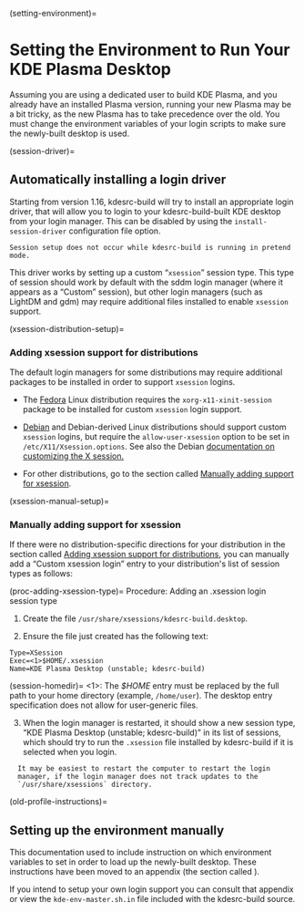 (setting-environment)=
# Setting the Environment to Run Your KDE Plasma Desktop

Assuming you are using a dedicated user to build KDE Plasma, and you
already have an installed Plasma version, running your new Plasma may be
a bit tricky, as the new Plasma has to take precedence over the old. You
must change the environment variables of your login scripts to make sure
the newly-built desktop is used.

(session-driver)=
## Automatically installing a login driver

Starting from version 1.16, kdesrc-build will try to install an
appropriate login driver, that will allow you to login to your
kdesrc-build-built KDE desktop from your login manager. This can be
disabled by using the `install-session-driver` configuration file
option.

```{note}
Session setup does not occur while kdesrc-build is running in pretend
mode.
```

This driver works by setting up a custom “`xsession`” session type. This
type of session should work by default with the sddm login manager
(where it appears as a “Custom” session), but other login managers (such
as LightDM and gdm) may require additional files installed to enable
`xsession` support.

(xsession-distribution-setup)=
### Adding xsession support for distributions

The default login managers for some distributions may require additional
packages to be installed in order to support `xsession` logins.

- The [Fedora](https://getfedora.org/) Linux distribution requires the
  `xorg-x11-xinit-session` package to be installed for custom `xsession`
  login support.

- [Debian](https://www.debian.org/) and Debian-derived Linux
  distributions should support custom `xsession` logins, but require the
  `allow-user-xsession` option to be set in `/etc/X11/Xsession.options`.
  See also the Debian [documentation on customizing the X
  session.](https://www.debian.org/doc/manuals/debian-reference/ch07.en.html#_customizing_the_x_session_classic_method)

- For other distributions, go to the section called [Manually adding support for
  xsession](#xsession-manual-setup).

(xsession-manual-setup)=
### Manually adding support for xsession

If there were no distribution-specific directions for your distribution
in the section called [Adding xsession support for
distributions](#xsession-distribution-setup), you can manually add a
“Custom xsession login” entry to your distribution's list of session
types as follows:

(proc-adding-xsession-type)=
Procedure: Adding an .xsession login session type

1. Create the file `/usr/share/xsessions/kdesrc-build.desktop`.

2. Ensure the file just created has the following text:

```
Type=XSession
Exec=<1>$HOME/.xsession
Name=KDE Plasma Desktop (unstable; kdesrc-build)
```

(session-homedir)=
  \<1\>: The _\$HOME_ entry must be replaced by the full path to your home
    directory (example, `/home/user`). The desktop entry specification
    does not allow for user-generic files.

3. When the login manager is restarted, it should show a new session
  type, “KDE Plasma Desktop (unstable; kdesrc-build)” in its list of
  sessions, which should try to run the `.xsession` file installed by
  kdesrc-build if it is selected when you login.

```{note}
  It may be easiest to restart the computer to restart the login
  manager, if the login manager does not track updates to the
  `/usr/share/xsessions` directory.
```

(old-profile-instructions)=
## Setting up the environment manually

This documentation used to include instruction on which environment
variables to set in order to load up the newly-built desktop. These
instructions have been moved to an appendix (the section called [](#old-profile-setup)).

If you intend to setup your own login support you can consult that
appendix or view the `kde-env-master.sh.in` file included with the
kdesrc-build source.
